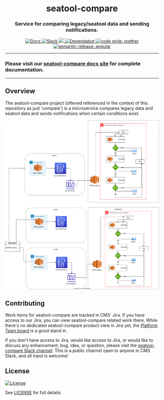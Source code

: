 <h1 align="center" style="border-bottom: none;">seatool-compare</h1>
<h3 align="center">Service for comparing legacy/seatool data and sending notifications.</h3>
<p align="center">
  <a href="https://Enterprise-CMCS.github.io/seatool-compare/">
    <img alt="Docs" src="https://img.shields.io/badge/Docs-Pages-blue.svg">
  </a>
  <a href="https://cmsgov.slack.com/archives/C045M44HA0Y">
    <img alt="Slack" src="https://img.shields.io/badge/Slack-seatool--compare-purple.svg">
  </a>
  <a href="https://codeclimate.com/github/Enterprise-CMCS/seatool-compare/maintainability">
    <img src="https://api.codeclimate.com/v1/badges/80cdaddc034a103a8c3d/maintainability" />
  </a>
  <a href="https://dependabot.com/">
    <img alt="Dependabot" src="https://badgen.net/badge/Dependabot/enabled/green?icon=dependabot">
  </a>
  <a href="https://github.com/prettier/prettier">
    <img alt="code style: prettier" src="https://img.shields.io/badge/code_style-prettier-ff69b4.svg?style=flat-square">
  </a>
  <a href="https://github.com/semantic-release/semantic-release">
    <img alt="semantic-release: angular" src="https://img.shields.io/badge/semantic--release-angular-e10079?logo=semantic-release">
  </a>
</p>

---

### Please visit our [seatool-compare docs site](https://Enterprise-CMCS.github.io/seatool-compare/) for complete documentation.

---

## Overview

The seatool-compare project (oftened referenced in the context of this repository as just 'compare') is a microservice compares legacy data and seatool data and sends notifications when certain conditions exist.

![Architecture Diagram](docs/assets/architecture.svg)

## Contributing

Work items for seatool-compare are tracked in CMS' Jira. If you have access to our Jira, you can view seatool-compare related work there. While there's no dedicated seatool-compare product view in Jira yet, the [Platform Team board](https://qmacbis.atlassian.net/jira/software/c/projects/OY2/boards/216/backlog?selectedIssue=OY2-17657&epics=visible&issueLimit=100) is a good stand in.

If you don't have access to Jira, would like access to Jira, or would like to discuss any enhancement, bug, idea, or question, please visit the [seatool-compare Slack channel](https://cmsgov.slack.com/archives/C045M44HA0Y). This is a public channel open to anyone in CMS Slack, and all input is welcome!

## License

[![License](https://img.shields.io/badge/License-CC0--1.0--Universal-blue.svg)](https://creativecommons.org/publicdomain/zero/1.0/legalcode)

See [LICENSE](LICENSE) for full details.
